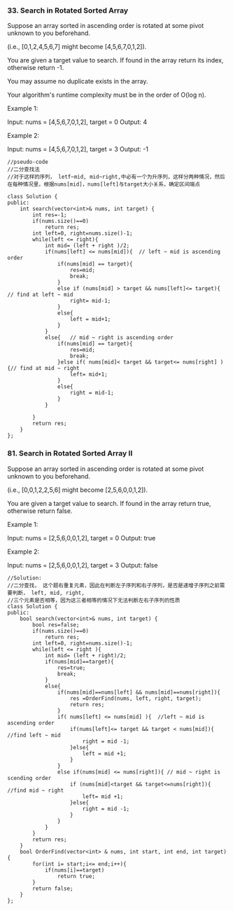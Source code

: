 ### 33. Search in Rotated Sorted Array
Suppose an array sorted in ascending order is rotated at some pivot unknown to you beforehand.

(i.e., [0,1,2,4,5,6,7] might become [4,5,6,7,0,1,2]).

You are given a target value to search. If found in the array return its index, otherwise return -1.

You may assume no duplicate exists in the array.

Your algorithm's runtime complexity must be in the order of O(log n).

Example 1:

Input: nums = [4,5,6,7,0,1,2], target = 0
Output: 4

Example 2:

Input: nums = [4,5,6,7,0,1,2], target = 3
Output: -1

```
//pseudo-code
//二分查找法
//对于这样的序列， letf~mid, mid~right,中必有一个为升序列，这样分两种情况，然后在每种情况里，根据nums[mid]，nums[left]与target大小关系，确定区间端点

class Solution {
public:
    int search(vector<int>& nums, int target) {
        int res=-1;
        if(nums.size()==0)
            return res;
        int left=0, right=nums.size()-1;
        while(left <= right){
            int mid= (left + right )/2;
            if(nums[left] <= nums[mid]){  // left ~ mid is ascending order
                if(nums[mid] == target){
                    res=mid;
                    break;
                }
                else if (nums[mid] > target && nums[left]<= target){  // find at left ~ mid 
                    right= mid-1;  
                }
                else{
                    left = mid+1;
                }
            }
            else{   // mid ~ right is ascending order
                if(nums[mid] == target){
                    res=mid;
                    break;
                }else if( nums[mid]< target && target<= nums[right] ){// find at mid ~ right
                    left= mid+1;
                }
                else{
                    right = mid-1;
                }
            }
                         
        }
        return res;
    }
};
```
### 81. Search in Rotated Sorted Array II
Suppose an array sorted in ascending order is rotated at some pivot unknown to you beforehand.

(i.e., [0,0,1,2,2,5,6] might become [2,5,6,0,0,1,2]).

You are given a target value to search. If found in the array return true, otherwise return false.

Example 1:

Input: nums = [2,5,6,0,0,1,2], target = 0
Output: true

Example 2:

Input: nums = [2,5,6,0,0,1,2], target = 3
Output: false

```
//Solution:
//二分查找， 这个题右重复元素，因此在判断左子序列和右子序列，是否是递增子序列之前需要判断， left, mid, right,
//三个元素是否相等，因为这三者相等的情况下无法判断左右子序列的性质
class Solution {
public:
    bool search(vector<int>& nums, int target) {
        bool res=false;
        if(nums.size()==0)
            return res;
        int left=0, right=nums.size()-1;
        while(left <= right ){
            int mid= (left + right)/2;
            if(nums[mid]==target){
                res=true;
                break;
            }
            else{
                if(nums[mid]==nums[left] && nums[mid]==nums[right]){
                    res =OrderFind(nums, left, right, target);
                    return res;
                }
                if( nums[left] <= nums[mid] ){  //left ~ mid is ascending order
                    if(nums[left]<= target && target < nums[mid]){  //find left ~ mid
                        right = mid -1;
                    }else{
                        left = mid +1;
                    }
                }
                else if(nums[mid] <= nums[right]){ // mid ~ right is scending order
                    if (nums[mid]<target && target<=nums[right]){  //find mid ~ right
                        left= mid +1;
                    }else{
                        right = mid -1;
                    }
                }
            }
        }
        return res;
    }
    bool OrderFind(vector<int> & nums, int start, int end, int target){
        for(int i= start;i<= end;i++){
            if(nums[i]==target)
                return true;
        }
        return false;
    }
};
```
